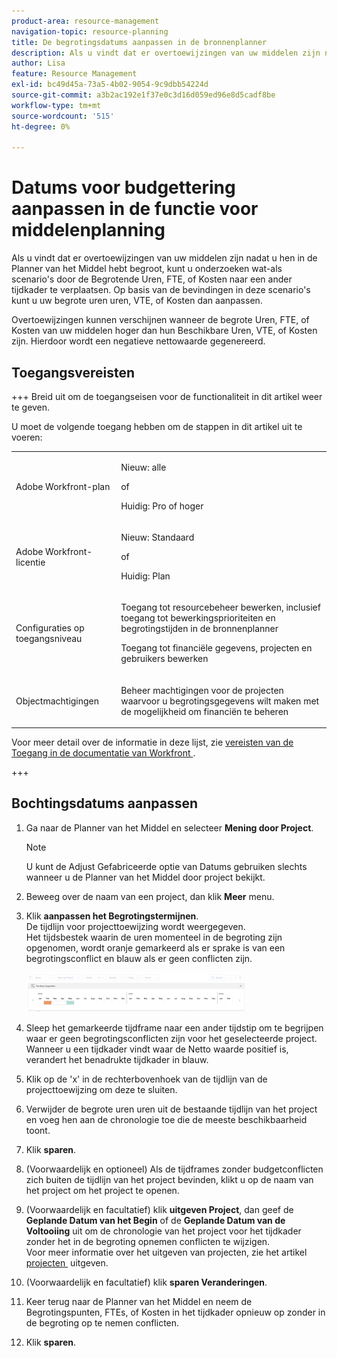 ```yaml
---
product-area: resource-management
navigation-topic: resource-planning
title: De begrotingsdatums aanpassen in de bronnenplanner
description: Als u vindt dat er overtoewijzingen van uw middelen zijn nadat u hen in de Planner van het Middel hebt begroot, kunt u onderzoeken wat-als scenario's door de Begrotende Uren, FTE, of Kosten naar een ander tijdkader te verplaatsen. Op basis van de bevindingen in deze scenario's kunt u uw begrote uren uren, VTE, of Kosten dan aanpassen.
author: Lisa
feature: Resource Management
exl-id: bc49d45a-73a5-4b02-9054-9c9dbb54224d
source-git-commit: a3b2ac192e1f37e0c3d16d059ed96e8d5cadf8be
workflow-type: tm+mt
source-wordcount: '515'
ht-degree: 0%

---
```


# Datums voor budgettering aanpassen in de functie voor middelenplanning

Als u vindt dat er overtoewijzingen van uw middelen zijn nadat u hen in de Planner van het Middel hebt begroot, kunt u onderzoeken wat-als scenario&#39;s door de Begrotende Uren, FTE, of Kosten naar een ander tijdkader te verplaatsen. Op basis van de bevindingen in deze scenario&#39;s kunt u uw begrote uren uren, VTE, of Kosten dan aanpassen.

Overtoewijzingen kunnen verschijnen wanneer de begrote Uren, FTE, of Kosten van uw middelen hoger dan hun Beschikbare Uren, VTE, of Kosten zijn. Hierdoor wordt een negatieve nettowaarde gegenereerd.

## Toegangsvereisten

+++ Breid uit om de toegangseisen voor de functionaliteit in dit artikel weer te geven.

U moet de volgende toegang hebben om de stappen in dit artikel uit te voeren:

<table style="table-layout:auto"> 
 <col> 
 <col> 
 <tbody> 
  <tr> 
   <td role="rowheader">Adobe Workfront-plan</td> 
    <td><p>Nieuw: alle</p>
       <p>of</p>
       <p>Huidig: Pro of hoger</p> </td> 
  </tr> 
  <tr> 
   <td role="rowheader">Adobe Workfront-licentie</td> 
   <td><p>Nieuw: Standaard</p>
       <p>of</p>
       <p>Huidig: Plan</p></td> 
  </tr> 
  <tr> 
   <td role="rowheader">Configuraties op toegangsniveau</td> 
   <td> <p>Toegang tot resourcebeheer bewerken, inclusief toegang tot bewerkingsprioriteiten en begrotingstijden in de bronnenplanner</p> <p>Toegang tot financiële gegevens, projecten en gebruikers bewerken</p></td> 
  </tr> 
  <tr> 
   <td role="rowheader">Objectmachtigingen</td> 
   <td> <p>Beheer machtigingen voor de projecten waarvoor u begrotingsgegevens wilt maken met de mogelijkheid om financiën te beheren</p></td> 
  </tr> 
 </tbody> 
</table>

Voor meer detail over de informatie in deze lijst, zie [&#x200B; vereisten van de Toegang in de documentatie van Workfront &#x200B;](/help/quicksilver/administration-and-setup/add-users/access-levels-and-object-permissions/access-level-requirements-in-documentation.md).

+++

## Bochtingsdatums aanpassen

1. Ga naar de Planner van het Middel en selecteer **Mening door Project**.

   >[!NOTE]
   >
   >U kunt de Adjust Gefabriceerde optie van Datums gebruiken slechts wanneer u de Planner van het Middel door project bekijkt.

1. Beweeg over de naam van een project, dan klik **Meer** menu.
1. Klik **aanpassen het Begrotingstermijnen**.\
   De tijdlijn voor projecttoewijzing wordt weergegeven.\
   Het tijdsbestek waarin de uren momenteel in de begroting zijn opgenomen, wordt oranje gemarkeerd als er sprake is van een begrotingsconflict en blauw als er geen conflicten zijn.

   ![&#x200B; Adjust in de begroting stellende data &#x200B;](assets/rp-adjust-budgeting-dates-with-no-done-button-350x63.png)

1. Sleep het gemarkeerde tijdframe naar een ander tijdstip om te begrijpen waar er geen begrotingsconflicten zijn voor het geselecteerde project. Wanneer u een tijdkader vindt waar de Netto waarde positief is, verandert het benadrukte tijdkader in blauw.
1. Klik op de &#39;x&#39; in de rechterbovenhoek van de tijdlijn van de projecttoewijzing om deze te sluiten.
1. Verwijder de begrote uren uren uit de bestaande tijdlijn van het project en voeg hen aan de chronologie toe die de meeste beschikbaarheid toont.
1. Klik **sparen**.
1. (Voorwaardelijk en optioneel) Als de tijdframes zonder budgetconflicten zich buiten de tijdlijn van het project bevinden, klikt u op de naam van het project om het project te openen.
1. (Voorwaardelijk en facultatief) klik **uitgeven Project**, dan geef de **Geplande Datum van het Begin** of de **Geplande Datum van de Voltooiing** uit om de chronologie van het project voor het tijdkader zonder het in de begroting opnemen conflicten te wijzigen.\
   Voor meer informatie over het uitgeven van projecten, zie het artikel [&#x200B; projecten &#x200B;](../../manage-work/projects/manage-projects/edit-projects.md) uitgeven.

1. (Voorwaardelijk en facultatief) klik **sparen Veranderingen**.
1. Keer terug naar de Planner van het Middel en neem de Begrotingspunten, FTEs, of Kosten in het tijdkader opnieuw op zonder in de begroting op te nemen conflicten.
1. Klik **sparen**.
